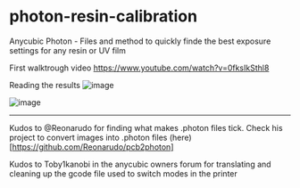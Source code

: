 # photon-resin-calibration
Anycubic Photon - Files and method to quickly finde the best exposure settings for any resin or UV film

First walktrough video
https://www.youtube.com/watch?v=0fksIkSthl8

Reading the results
![image](https://user-images.githubusercontent.com/11083514/40264048-e9b664de-5b13-11e8-9322-67906841a8fd.png)

![image](https://user-images.githubusercontent.com/11083514/40270445-874d4e94-5b85-11e8-99b4-94fece56fad1.png)


---
Kudos to @Reonarudo for finding what makes .photon files tick. Check his project to convert images into .photon files (here)[https://github.com/Reonarudo/pcb2photon]

Kudos to Toby1kanobi in the anycubic owners forum for translating and cleaning up the gcode file used to switch modes in the printer

